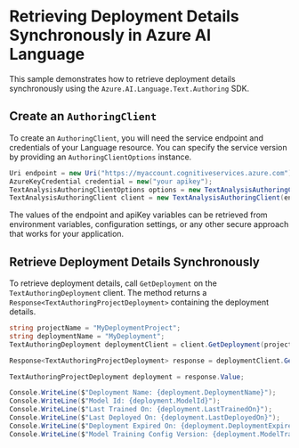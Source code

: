# Retrieving Deployment Details Synchronously in Azure AI Language

This sample demonstrates how to retrieve deployment details synchronously using the `Azure.AI.Language.Text.Authoring` SDK.

## Create an `AuthoringClient`

To create an `AuthoringClient`, you will need the service endpoint and credentials of your Language resource. You can specify the service version by providing an `AuthoringClientOptions` instance.

```C# Snippet:CreateTextAuthoringClientForSpecificApiVersion
Uri endpoint = new Uri("https://myaccount.cognitiveservices.azure.com");
AzureKeyCredential credential = new("your apikey");
TextAnalysisAuthoringClientOptions options = new TextAnalysisAuthoringClientOptions(TextAnalysisAuthoringClientOptions.ServiceVersion.V2024_11_15_Preview);
TextAnalysisAuthoringClient client = new TextAnalysisAuthoringClient(endpoint, credential, options);
```

The values of the endpoint and apiKey variables can be retrieved from environment variables, configuration settings, or any other secure approach that works for your application.

## Retrieve Deployment Details Synchronously

To retrieve deployment details, call `GetDeployment` on the `TextAuthoringDeployment` client. The method returns a `Response<TextAuthoringProjectDeployment>` containing the deployment details.
  
```C# Snippet:Sample15_TextAuthoring_GetDeployment
string projectName = "MyDeploymentProject";
string deploymentName = "MyDeployment";
TextAuthoringDeployment deploymentClient = client.GetDeployment(projectName, deploymentName);

Response<TextAuthoringProjectDeployment> response = deploymentClient.GetDeployment();

TextAuthoringProjectDeployment deployment = response.Value;

Console.WriteLine($"Deployment Name: {deployment.DeploymentName}");
Console.WriteLine($"Model Id: {deployment.ModelId}");
Console.WriteLine($"Last Trained On: {deployment.LastTrainedOn}");
Console.WriteLine($"Last Deployed On: {deployment.LastDeployedOn}");
Console.WriteLine($"Deployment Expired On: {deployment.DeploymentExpiredOn}");
Console.WriteLine($"Model Training Config Version: {deployment.ModelTrainingConfigVersion}");
```
